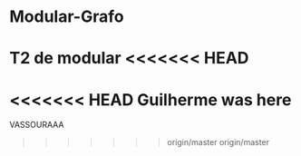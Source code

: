 Modular-Grafo
=============
T2 de modular
<<<<<<< HEAD
=======

<<<<<<< HEAD
Guilherme was here
=======

VASSOURAAA
>>>>>>> origin/master
>>>>>>> origin/master
